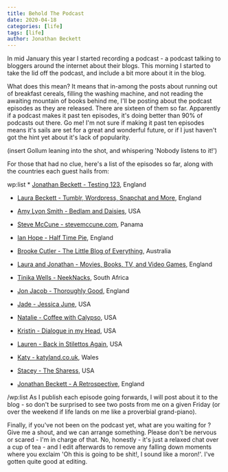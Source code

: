 ```yaml
---
title: Behold The Podcast
date: 2020-04-18
categories: [life]
tags: [life]
author: Jonathan Beckett
---
```


In mid January this year I started recording a podcast - a podcast talking to bloggers around the internet about their blogs. This morning I started to take the lid off the podcast, and include a bit more about it in the blog.

What does this mean? It means that in-among the posts about running out of breakfast cereals, filling the washing machine, and not reading the awaiting mountain of books behind me, I'll be posting about the podcast episodes as they are released. There are sixteen of them so far. Apparently if a podcast makes it past ten episodes, it's doing better than 90% of podcasts out there. Go me! I'm not sure if making it past ten episodes means it's sails are set for a great and wonderful future, or if I just haven't got the hint yet about it's lack of popularity.

(insert Gollum leaning into the shot, and whispering 'Nobody listens to it!')

For those that had no clue, here's a list of the episodes so far, along with the countries each guest hails from:

wp:list  * [Jonathan Beckett - Testing 123](https://anchor.fm/jonbeckett/episodes/0---Jonathan-Beckett---Testing-123-eatubd/a-a1hd969), England

* [Laura Beckett - Tumblr, Wordpress, Snapchat and More](https://anchor.fm/jonbeckett/episodes/1---Laura-Beckett---Tumblr--Wordpress--Snapchat--and-more-eatueo/a-a1hdb0t), England

* [Amy Lyon Smith - Bedlam and Daisies](https://anchor.fm/jonbeckett/episodes/2---Amy-Lyon-Smith---Bedlam-and-Daisies-eau6jb/a-a1hjbu6), USA

* [Steve McCune - stevemccune.com](https://anchor.fm/jonbeckett/episodes/3---Steve-McCune---SteveMcCune-com-eau6ka/a-a1hjdf5), Panama

* [Ian Hope - Half Time Pie](https://anchor.fm/jonbeckett/episodes/4---Ian-Hope---Half-Time-Pie-eau6l1/a-a1hjf37), England

* [Brooke Cutler - The Little Blog of Everything](https://anchor.fm/jonbeckett/episodes/5---Brooke-Cutler---The-Little-Blog-of-Everything-eau6lj/a-a1hjfp0), Australia

* [Laura and Jonathan - Movies, Books, TV, and Video Games](https://anchor.fm/jonbeckett/episodes/6---Laura-and-Jonathan---Movies--Books--TV--and-Video-Games-eau6nf/a-a1hjh5m), England

* [Tinika Wells - NeekNacks](https://anchor.fm/jonbeckett/episodes/7---Tinika-Wells---NeekNacks-eaveit/a-a1i34ru), South Africa

* [Jon Jacob - Thoroughly Good](https://anchor.fm/jonbeckett/episodes/8---Jon-Jacob---Thoroughly-Good-eb4i3p/a-a1jjqrk), England

* [Jade - Jessica June](https://anchor.fm/jonbeckett/episodes/9---Jade---Jessica-June-eb9ruk/a-a1l957c), USA

* [Natalie - Coffee with Calypso](https://anchor.fm/jonbeckett/episodes/10---Natalie---Coffee-with-Calypso-ebfnn1/a-a1mkb38), USA

* [Kristin - Dialogue in my Head](https://anchor.fm/jonbeckett/episodes/11---Kristin---Dialogue-in-my-Head-ebnmn8/a-a1o1ito), USA

* [Lauren - Back in Stilettos Again](https://anchor.fm/jonbeckett/episodes/12---Lauren---Back-in-Stilettos-Again-ebvq4o/a-a1pecvk), USA

* [Katy - katyland.co.uk](https://anchor.fm/jonbeckett/episodes/13---Katy---www-katyland-co-uk-ecac0f/a-a1rbb07), Wales

* [Stacey - The Sharess](https://anchor.fm/jonbeckett/episodes/14---Stacey---The-Sharess-eckv5m/a-a1tfulh), USA

* [Jonathan Beckett - A Retrospective](https://anchor.fm/jonbeckett/episodes/15---Jonathan-Beckett---A-Retrospective-ectu2u/a-a1vagfr), England

/wp:list  As I publish each episode going forwards, I will post about it to the blog - so don't be surprised to see two posts from me on a given Friday (or over the weekend if life lands on me like a proverbial grand-piano).

Finally, if you've not been on the podcast yet, what are you waiting for ? Give me a shout, and we can arrange something. Please don't be nervous or scared - I'm in charge of that. No, honestly - it's just a relaxed chat over a cup of tea - and I edit afterwards to remove any falling down moments where you exclaim 'Oh this is going to be shit!, I sound like a moron!'. I've gotten quite good at editing.